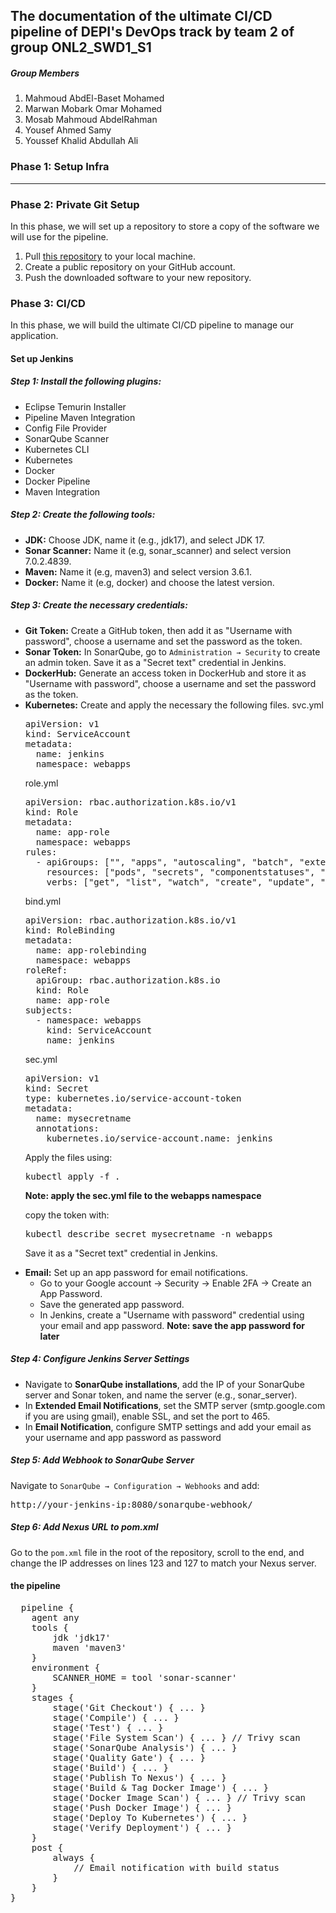 <h2> The documentation of the ultimate CI/CD pipeline of DEPI's DevOps track by team 2 of group ONL2_SWD1_S1</h2>

<h5>Group Members</h5>
<ol>
  <li>Mahmoud AbdEl-Baset Mohamed</li>
  <li>Marwan Mobark Omar Mohamed</li>
  <li>Mosab Mahmoud AbdelRahman</li>
  <li>Yousef Ahmed Samy</li>
  <li>Youssef Khalid Abdullah Ali</li>
</ol>

<h3>Phase 1: Setup Infra</h3>
<hr>

<h3>Phase 2: Private Git Setup</h3>
<p>In this phase, we will set up a repository to store a copy of the software we will use for the pipeline.</p>

<ol>
  <li>Pull <a href="https://github.com/jaiswaladi246/Boardgame" target="_blank">this repository</a> to your local machine.</li>
  <li>Create a public repository on your GitHub account.</li>
  <li>Push the downloaded software to your new repository.</li>
</ol>

<h3>Phase 3: CI/CD</h3>
<p>In this phase, we will build the ultimate CI/CD pipeline to manage our application.</p>

<h4>Set up Jenkins</h4>
<h5><strong>Step 1:</strong> Install the following plugins:</h5>
<ul>
  <li>Eclipse Temurin Installer</li>
  <li>Pipeline Maven Integration</li>
  <li>Config File Provider</li>
  <li>SonarQube Scanner</li>
  <li>Kubernetes CLI</li>
  <li>Kubernetes</li>
  <li>Docker</li>
  <li>Docker Pipeline</li>
  <li>Maven Integration</li>
</ul>

<h5><strong>Step 2:</strong> Create the following tools:</h5>
<ul>
  <li><strong>JDK:</strong> Choose JDK, name it (e.g., jdk17), and select JDK 17.</li>
  <li><strong>Sonar Scanner:</strong> Name it (e.g, sonar_scanner) and select version 7.0.2.4839.</li>
  <li><strong>Maven:</strong> Name it (e.g, maven3) and select version 3.6.1.</li>
  <li><strong>Docker:</strong> Name it (e.g, docker) and choose the latest version.</li>
</ul>

<h5><strong>Step 3:</strong> Create the necessary credentials:</h5>
<ul>
  <li><strong>Git Token:</strong> Create a GitHub token, then add it as "Username with password", choose a username and set the password as the token.</li>
  <li><strong>Sonar Token:</strong> In SonarQube, go to <code>Administration → Security</code> to create an admin token. Save it as a "Secret text" credential in Jenkins.</li>
  <li><strong>DockerHub:</strong> Generate an access token in DockerHub and store it as "Username with password", choose a username and set the password as the token.</li>
  <li><strong>Kubernetes:</strong> Create and apply the necessary the following files.
    svc.yml
  <pre>
apiVersion: v1
kind: ServiceAccount
metadata:
  name: jenkins
  namespace: webapps
</pre>
role.yml
<pre>
apiVersion: rbac.authorization.k8s.io/v1
kind: Role
metadata:
  name: app-role
  namespace: webapps
rules:
  - apiGroups: ["", "apps", "autoscaling", "batch", "extensions", "policy", "rbac.authorization.k8s.io"]
    resources: ["pods", "secrets", "componentstatuses", "configmaps", "daemonsets", "deployments", "events", "endpoints", "horizontalpodautoscalers", "ingress", "jobs", "limitranges", "namespaces", "nodes", "persistentvolumes", "persistentvolumeclaims", "resourcequotas", "replicasets", "replicationcontrollers", "serviceaccounts", "services"]
    verbs: ["get", "list", "watch", "create", "update", "patch", "delete"]
</pre>
bind.yml
<pre>
apiVersion: rbac.authorization.k8s.io/v1
kind: RoleBinding
metadata:
  name: app-rolebinding
  namespace: webapps
roleRef:
  apiGroup: rbac.authorization.k8s.io
  kind: Role
  name: app-role
subjects:
  - namespace: webapps
    kind: ServiceAccount
    name: jenkins
</pre>
sec.yml
<pre>
apiVersion: v1
kind: Secret
type: kubernetes.io/service-account-token
metadata:
  name: mysecretname
  annotations:
    kubernetes.io/service-account.name: jenkins
</pre>

<p>Apply the files using:</p>
<pre>kubectl apply -f .</pre>
<b>Note: apply the sec.yml file to the webapps namespace</b> 
<p>copy the token with:</p>
<pre>kubectl describe secret mysecretname -n webapps</pre>

<p>Save it as a "Secret text" credential in Jenkins.</p>
  </li>
  <li><strong>Email:</strong> Set up an app password for email notifications.
<ul>
  <li>Go to your Google account → Security → Enable 2FA → Create an App Password.</li>
  <li>Save the generated app password.</li>
  <li>In Jenkins, create a "Username with password" credential using your email and app password.
  <b>Note: save the app password for later</b>
  </li>
</ul>
  </li>
</ul>

<h5>Step 4: Configure Jenkins Server Settings</h5>
<ul>
  <li>Navigate to <strong>SonarQube installations</strong>, add the IP of your SonarQube server and Sonar token, and name the server (e.g., sonar_server).</li>
  <li>In <strong>Extended Email Notifications</strong>, set the SMTP server (smtp.google.com if you are using gmail), enable SSL, and set the port to 465.</li>
  <li>In <strong>Email Notification</strong>, configure SMTP settings and add your email as your username and app password as password</li>
</ul>

<h5>Step 5: Add Webhook to SonarQube Server</h5>
<p>Navigate to <code>SonarQube → Configuration → Webhooks</code> and add:</p>
<pre>http://your-jenkins-ip:8080/sonarqube-webhook/</pre>

<h5>Step 6: Add Nexus URL to pom.xml</h5>
<p>Go to the <code>pom.xml</code> file in the root of the repository, scroll to the end, and change the IP addresses on lines 123 and 127 to match your Nexus server.</p>

<h4>the pipeline</h4>
<pre>
  pipeline {
    agent any
    tools {
        jdk 'jdk17'
        maven 'maven3'
    }
    environment {
        SCANNER_HOME = tool 'sonar-scanner'
    }
    stages {
        stage('Git Checkout') { ... }
        stage('Compile') { ... }
        stage('Test') { ... }
        stage('File System Scan') { ... } // Trivy scan
        stage('SonarQube Analysis') { ... }
        stage('Quality Gate') { ... }
        stage('Build') { ... }
        stage('Publish To Nexus') { ... }
        stage('Build & Tag Docker Image') { ... }
        stage('Docker Image Scan') { ... } // Trivy scan
        stage('Push Docker Image') { ... }
        stage('Deploy To Kubernetes') { ... }
        stage('Verify Deployment') { ... }
    }
    post {
        always {
            // Email notification with build status
        }
    }
}
</pre>
